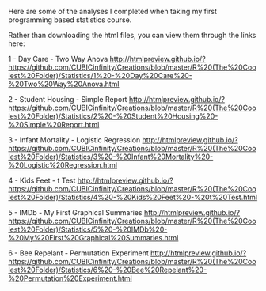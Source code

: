 Here are some of the analyses I completed when taking my first programming based statistics course.

Rather than downloading the html files, you can view them through the links here:

1 - Day Care - Two Way Anova
http://htmlpreview.github.io/?https://github.com/CUBICinfinity/Creations/blob/master/R%20(The%20Coolest%20Folder)/Statistics/1%20-%20Day%20Care%20-%20Two%20Way%20Anova.html

2 - Student Housing - Simple Report
http://htmlpreview.github.io/?https://github.com/CUBICinfinity/Creations/blob/master/R%20(The%20Coolest%20Folder)/Statistics/2%20-%20Student%20Housing%20-%20Simple%20Report.html

3 - Infant Mortality - Logistic Regression
http://htmlpreview.github.io/?https://github.com/CUBICinfinity/Creations/blob/master/R%20(The%20Coolest%20Folder)/Statistics/3%20-%20Infant%20Mortality%20-%20Logistic%20Regression.html

4 - Kids Feet - t Test
http://htmlpreview.github.io/?https://github.com/CUBICinfinity/Creations/blob/master/R%20(The%20Coolest%20Folder)/Statistics/4%20-%20Kids%20Feet%20-%20t%20Test.html

5 - IMDb - My First Graphical Summaries
http://htmlpreview.github.io/?https://github.com/CUBICinfinity/Creations/blob/master/R%20(The%20Coolest%20Folder)/Statistics/5%20-%20IMDb%20-%20My%20First%20Graphical%20Summaries.html

6 - Bee Repelant - Permutation Experiment
http://htmlpreview.github.io/?https://github.com/CUBICinfinity/Creations/blob/master/R%20(The%20Coolest%20Folder)/Statistics/6%20-%20Bee%20Repelant%20-%20Permutation%20Experiment.html
